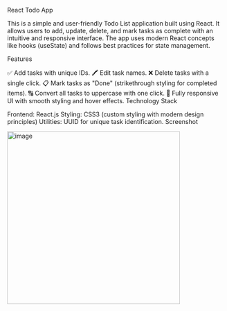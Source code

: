 React Todo App

This is a simple and user-friendly Todo List application built using React. It allows users to add, update, delete, and mark tasks as complete with an intuitive and responsive interface. The app uses modern React concepts like hooks (useState) and follows best practices for state management.

Features

✅ Add tasks with unique IDs.
🖍️ Edit task names.
❌ Delete tasks with a single click.
📋 Mark tasks as "Done" (strikethrough styling for completed items).
🔠 Convert all tasks to uppercase with one click.
🎨 Fully responsive UI with smooth styling and hover effects.
Technology Stack

Frontend: React.js
Styling: CSS3 (custom styling with modern design principles)
Utilities: UUID for unique task identification.
Screenshot

<img width="399" alt="image" src="https://github.com/user-attachments/assets/8dc4342b-f850-4994-9914-dc97dc7f3c7a" />
